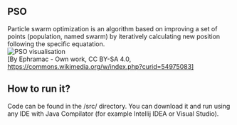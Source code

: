 ## PSO
Particle swarm optimization is an algorithm based on improving a set of points (population, named swarm) by iteratively calculating new position following the specific equatation. <br />
![PSO visualisation](https://upload.wikimedia.org/wikipedia/commons/e/ec/ParticleSwarmArrowsAnimation.gif) <br />
[By Ephramac - Own work, CC BY-SA 4.0, https://commons.wikimedia.org/w/index.php?curid=54975083]
## How to run it?
Code can be found in the /src/ directory. You can download it and run using any IDE with Java Compilator (for example Intellij IDEA or Visual Studio).
